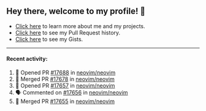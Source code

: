 ## Hey there, welcome to my profile! 👋

- [Click here](https://seandewar.github.io/) to learn more about me and my projects.
- [Click here](https://github.com/search?p=1&q=author%3Aseandewar+is%3Apr) to see my Pull Request history.
- [Click here](https://gist.github.com/seandewar) to see my Gists.

---

#### Recent activity:

<!--START_SECTION:activity-->
1. 💪 Opened PR [#17688](https://github.com/neovim/neovim/pull/17688) in [neovim/neovim](https://github.com/neovim/neovim)
2. 🎉 Merged PR [#17678](https://github.com/neovim/neovim/pull/17678) in [neovim/neovim](https://github.com/neovim/neovim)
3. 💪 Opened PR [#17657](https://github.com/neovim/neovim/pull/17657) in [neovim/neovim](https://github.com/neovim/neovim)
4. 🗣 Commented on [#17656](https://github.com/neovim/neovim/issues/17656) in [neovim/neovim](https://github.com/neovim/neovim)
5. 🎉 Merged PR [#17655](https://github.com/neovim/neovim/pull/17655) in [neovim/neovim](https://github.com/neovim/neovim)
<!--END_SECTION:activity-->
